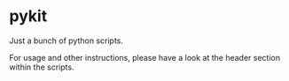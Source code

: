 # pykit
Just a bunch of python scripts.

For usage and other instructions, please have a look at the header section within the scripts.
